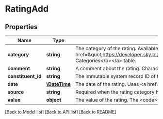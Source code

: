# RatingAdd

## Properties
Name | Type | Description | Notes
------------ | ------------- | ------------- | -------------
**category** | **string** | The category of the rating. Available values are the entries in the &lt;a href&#x3D;\&quot;https://developer.sky.blackbaud.com/docs/services/56b76470069a0509c8f1c5b3/operations/ListRatingCategories\&quot;&gt;&lt;b&gt;Rating Categories&lt;/b&gt;&lt;/a&gt; table. | 
**comment** | **string** | A comment about the rating. Character limit: 255. | [optional] 
**constituent_id** | **string** | The immutable system record ID of the constituent associated with the rating. | 
**date** | [**\DateTime**](\DateTime.md) | The date of the rating. Uses &lt;a href&#x3D;\&quot;https://tools.ietf.org/html/rfc3339\&quot;&gt;ISO-8601 format: &lt;/a&gt;&lt;i&gt;1969-11-21T10:29:43&lt;/i&gt;. | 
**source** | **string** | Required when the rating category has a source. The source of the new rating. | [optional] 
**value** | **object** | The value of the rating. The &lt;code&gt;type&lt;/code&gt; property determines the format and the character limit. | [optional] 

[[Back to Model list]](../../README.md#documentation-for-models) [[Back to API list]](../../README.md#documentation-for-api-endpoints) [[Back to README]](../../README.md)

